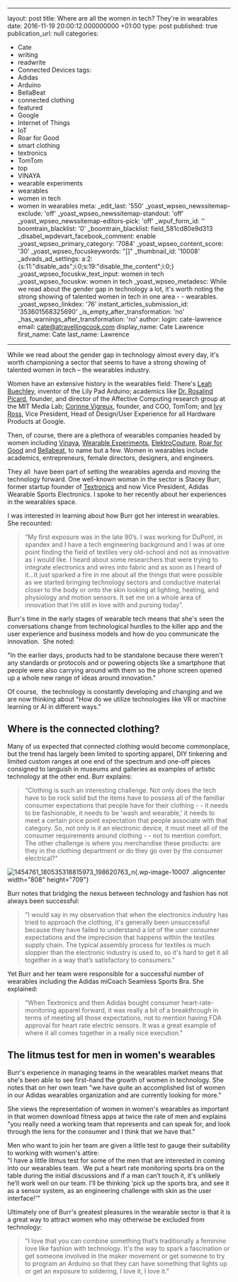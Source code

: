   - --
layout: post
title: Where are all the women in tech? They're in wearables
date: 2016-11-19 20:00:12.000000000 +01:00
type: post
published: true
publication_url: null
categories:
  - Cate
  - writing
  - readwrite
  - Connected Devices
tags:
  - Adidas
  - Arduino
  - BellaBeat
  - connected clothing
  - featured
  - Google
  - Internet of Things
  - IoT
  - Roar for Good
  - smart clothing
  - textronics
  - TomTom
  - top
  - VINAYA
  - wearable experiments
  - wearables
  - women in tech
  - women in wearables
meta:
  _edit_last: '550'
  _yoast_wpseo_newssitemap-exclude: 'off'
  _yoast_wpseo_newssitemap-standout: 'off'
  _yoast_wpseo_newssitemap-editors-pick: 'off'
  _wpuf_form_id: ''
  boomtrain_blacklist: '0'
  _boomtrain_blacklist: field_581cd80e9d313
  _disabel_wpdevart_facebook_comment: enable
  _yoast_wpseo_primary_category: '7084'
  _yoast_wpseo_content_score: '30'
  _yoast_wpseo_focuskeywords: "[]"
  _thumbnail_id: '10008'
  _advads_ad_settings: a:2:{s:11:"disable_ads";i:0;s:19:"disable_the_content";i:0;}
  _yoast_wpseo_focuskw_text_input: women in tech
  _yoast_wpseo_focuskw: women in tech
  _yoast_wpseo_metadesc: While we read about the gender gap in technology a lot, it's
    worth noting the strong showing of talented women in tech in one area -  - wearables.
  _yoast_wpseo_linkdex: '76'
  instant_articles_submission_id: '353601568325690'
  _is_empty_after_transformation: 'no'
  _has_warnings_after_transformation: 'no'
author:
  login: cate-lawrence
  email: cate@atravellingcook.com
  display_name: Cate Lawrence
  first_name: Cate
  last_name: Lawrence
---
While we read about the gender gap in technology almost every day, it's
worth championing a sector that seems to have a strong showing of
talented women in tech – the wearables industry.

Women have an extensive history in the wearables field: There's [Leah
Buechley](http://leahbuechley.org/), inventor of the Lily Pad Arduino;
academics like [Dr. Rosalind
Picard](http://www.media.mit.edu/people/picard), founder, and director
of the Affective Computing research group at the MIT Media Lab; [Corinne
Vigreux](https://www.linkedin.com/in/corinnevigreux), founder, and COO,
TomTom; and [Ivy Ross](https://www.linkedin.com/in/rossivy), Vice
President, Head of Design/User Experience for all Hardware Products at
Google.

Then, of course, there are a plethora of wearables companies headed by
women including [Vinaya](http://www.vinaya.com/), [Wearable
Experiments](https://readwrite.com/2016/07/07/wearables-bring-fan-love-euro-cup-dl1/),
[ElektroCouture](http://elektrocouture.com/), [Roar for
Good](https://readwrite.com/2016/09/13/can-safety-wearables-stop-crimes-against-women-dl1/) and [Bellabeat](https://webshop.bellabeat.com/?gclid=CIDO97SpsNACFUW4GwodXoAMLw),
to name but a few. Women in wearables include academics, entrepreneurs,
female directors, designers, and engineers.

They all  have been part of setting the wearables agenda and moving the
technology forward. One well-known woman in the sector is Stacey Burr,
former startup founder of [Textronics](http://www.textronicsinc.com/)
and now Vice President, Adidas Wearable Sports Electronics. I spoke to
her recently about her experiences in the wearables space.

I was interested in learning about how Burr got her interest in
wearables. She recounted:

> “My first exposure was in the late 90’s. I was working for DuPont, in
> spandex and I have a tech engineering background and I was at one
> point finding the field of textiles very old-school and not as
> innovative as I would like. I heard about some researchers that were
> trying to integrate electronics and wires into fabric and as soon as I
> heard of it...It just sparked a fire in me about all the things that
> were possible as we started bringing technology sectors and conductive
> material closer to the body or onto the skin looking at lighting,
> heating, and physiology and motion sensors. It set me on a whole area
> of innovation that I’m still in love with and pursing today”.

Burr's time in the early stages of wearable tech means that she's seen
the conversations change from technological hurdles to the killer app
and the user experience and business models and how do you communicate
the innovation.  She noted:

"In the earlier days, products had to be standalone because there
weren't any standards or protocols and or powering objects like a
smartphone that people were also carrying around with them so the phone
screen opened up a whole new range of ideas around innovation."

Of course,  the technology is constantly developing and changing and we
are now thinking about "How do we utilize technologies like VR or
machine learning or AI in different ways."

Where is the connected clothing?
--------------------------------

Many of us expected that connected clothing would become commonplace,
but the trend has largely been limited to sporting apparel, DIY
tinkering and limited custom ranges at one end of the spectrum and
one-off pieces consigned to languish in museums and galleries as
examples of artistic technology at the other end. Burr explains:

> “Clothing is such an interesting challenge. Not only does the tech
> have to be rock solid but the items have to possess all of the
> familiar consumer expectations that people have for their clothing - -
> it needs to be fashionable, it needs to be 'wash and wearable,' it
> needs to meet a certain price point expectation that people associate
> with that category. So, not only is it an electronic device, it must
> meet all of the consumer requirements around clothing - - not to
> mention comfort. The other challenge is where you merchandise these
> products: are they in the clothing department or do they go over by
> the consumer electrical?"

![1454761\_180535318815973\_198620763\_n](rw-import/1454761_180535318815973_198620763_n.jpg){.wp-image-10007
.aligncenter width="808" height="709"}

Burr notes that bridging the nexus between technology and fashion has
not always been successful:

> "I would say in my observation that when the electronics industry has
> tried to approach the clothing, it's generally been unsuccessful
> because they have failed to understand a lot of the user consumer
> expectations and the imprecision that happens within the textiles
> supply chain. The typical assembly process for textiles is much
> sloppier than the electronic industry is used to, so it's hard to get
> it all together in a way that’s satisfactory to consumers."

Yet Burr and her team were responsible for a successful number of
wearables including the Adidas miCoach Seamless Sports Bra. She
explained:

> "When Textronics and then Adidas bought consumer heart-rate-monitoring
> apparel forward, it was really a bit of a breakthrough in terms of
> meeting all those expectations, not to mention having FDA approval for
> heart rate electric sensors. It was a great example of where it all
> comes together in a really nice execution."

The litmus test for men in women's wearables
--------------------------------------------

Burr's experience in managing teams in the wearables market means that
she's been able to see first-hand the growth of women in technology. She
notes that on her own team "we have quite an accomplished list of women
in our Adidas wearables organization and are currently looking for
more."

She views the representation of women in women's wearables as important
in that women download fitness apps at twice the rate of men and
explains "you really need a working team that represents and can speak
for, and look through the lens for the consumer and I think that we have
that."

Men who want to join her team are given a little test to gauge their
suitability to working with women's attire:\
"I have a little litmus test for some of the men that are interested in
coming into our wearables team.  We put a heart rate monitoring sports
bra on the table during the initial discussions and if a man can’t touch
it, it's unlikely he’ll work well on our team. I’ll be thinking 'pick up
the sports bra, and see it as a sensor system, as an engineering
challenge with skin as the user interface!'"

Ultimately one of Burr's greatest pleasures in the wearable sector is
that it is a great way to attract women who may otherwise be excluded
from technology:

> "I love that you can combine something that’s traditionally a feminine
> love like fashion with technology. It's the way to spark a fascination
> or get someone involved in the maker movement or get someone to try to
> program an Arduino so that they can have something that lights up or
> get an exposure to soldering, I love it, I love it."
